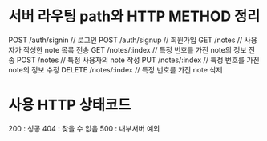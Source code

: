 서버 라우팅 path와 HTTP METHOD 정리
===================================

POST /auth/signin // 로그인
POST /auth/signup // 회원가입
GET /notes // 사용자가 작성한 note 목록 전송
GET /notes/:index // 특정 번호를 가진 note의 정보 전송
POST /notes // 특정 사용자의 note 작성
PUT /notes/:index // 특정 번호를 가진 note의 정보 수정
DELETE /notes/:index // 특정 번호를 가진 note 삭제

사용 HTTP 상태코드
==================

200 : 성공
404 : 찾을 수 없음
500 : 내부서버 예외
